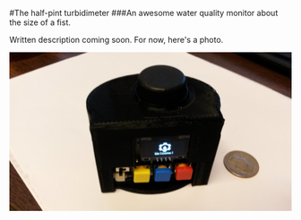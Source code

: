 #The half-pint turbidimeter
###An awesome water quality monitor about the size of a fist.

Written description coming soon. For now, here's a photo.

![alt tag](./documentation/half-pint-turbidimeter_photo.jpg)
